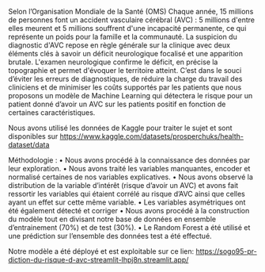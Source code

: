 Selon l’Organisation Mondiale de la Santé (OMS) Chaque année, 15 millions de personnes font un accident vasculaire cérébral (AVC) : 5 millions d'entre elles meurent et 5 millions souffrent d'une incapacité permanente, ce qui représente un poids pour la famille et la communauté. La suspicion du diagnostic d'AVC repose en règle générale sur la clinique avec deux éléments clés à savoir un déficit neurologique focalisé et une apparition brutale. L'examen neurologique confirme le déficit, en précise la topographie et permet d'évoquer le territoire atteint. C’est dans le souci d’éviter les erreurs de diagnostiques, de réduire la charge du travail des cliniciens et de minimiser les coûts supportés par les patients que nous proposons un modèle de Machine Learning qui détectera le risque pour un patient donné d’avoir un AVC sur les patients positif en fonction de certaines caractéristiques.

 Nous avons utilisé les données de Kaggle pour traiter le sujet et sont disponibles sur https://www.kaggle.com/datasets/prosperchuks/health-dataset/data


Méthodologie : 
•	Nous avons procédé à la connaissance des données par leur exploration. 
•	Nous avons traité les variables manquantes, encoder et normalisé certaines de nos variables explicatives. 
•	Nous avons observé la distribution de la variable d’intérêt (risque d’avoir un AVC) et avons fait ressortir les variables qui étaient corrélé au risque d’AVC ainsi que celles ayant un effet sur cette même variable. 
•	Les variables asymétriques ont été également détecté et corriger
•	Nous avons procédé à la construction du modèle tout en divisant notre base de données en ensemble d’entrainement (70%) et de test (30%). 
•	Le Random Forest a été utilisé et une prédiction sur l’ensemble des données test a été effectué.


Notre modèle a été déployé et est exploitable sur ce lien: https://sogo95-pr-diction-du-risque-d-avc-streamlit-lhpj8n.streamlit.app/
